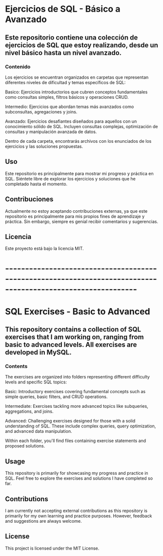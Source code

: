 # Ejercicios de SQL - Básico a Avanzado
## Este repositorio contiene una colección de ejercicios de SQL que estoy realizando, desde un nivel básico hasta un nivel avanzado.

### Contenido
Los ejercicios se encuentran organizados en carpetas que representan diferentes niveles de dificultad y temas específicos de SQL:

Basico: Ejercicios introductorios que cubren conceptos fundamentales como consultas simples, filtros básicos y operaciones CRUD.

Intermedio: Ejercicios que abordan temas más avanzados como subconsultas, agregaciones y joins.

Avanzado: Ejercicios desafiantes diseñados para aquellos con un conocimiento sólido de SQL. Incluyen consultas complejas, optimización de consultas y manipulación avanzada de datos.

Dentro de cada carpeta, encontrarás archivos con los enunciados de los ejercicios y las soluciones propuestas.

## Uso
Este repositorio es principalmente para mostrar mi progreso y práctica en SQL. Siéntete libre de explorar los ejercicios y soluciones que he completado hasta el momento.

## Contribuciones
Actualmente no estoy aceptando contribuciones externas, ya que este repositorio es principalmente para mis propios fines de aprendizaje y práctica. Sin embargo, siempre es genial recibir comentarios y sugerencias.

## Licencia
Este proyecto está bajo la licencia MIT.

# -------------------------------------------------------------------------------------------------------------

# SQL Exercises - Basic to Advanced
## This repository contains a collection of SQL exercises that I am working on, ranging from basic to advanced levels. All exercises are developed in MySQL.

### Contents
The exercises are organized into folders representing different difficulty levels and specific SQL topics:

Basic: Introductory exercises covering fundamental concepts such as simple queries, basic filters, and CRUD operations.

Intermediate: Exercises tackling more advanced topics like subqueries, aggregations, and joins.

Advanced: Challenging exercises designed for those with a solid understanding of SQL. These include complex queries, query optimization, and advanced data manipulation.

Within each folder, you'll find files containing exercise statements and proposed solutions.

## Usage
This repository is primarily for showcasing my progress and practice in SQL. Feel free to explore the exercises and solutions I have completed so far.

## Contributions
I am currently not accepting external contributions as this repository is primarily for my own learning and practice purposes. However, feedback and suggestions are always welcome.

## License
This project is licensed under the MIT License.
